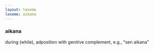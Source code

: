 ```yaml
---
layout: lexeme
lexeme: aikana
---
```


###  aikana 
during (while), adposition with genitive complement, e.g., "sen aikana"

